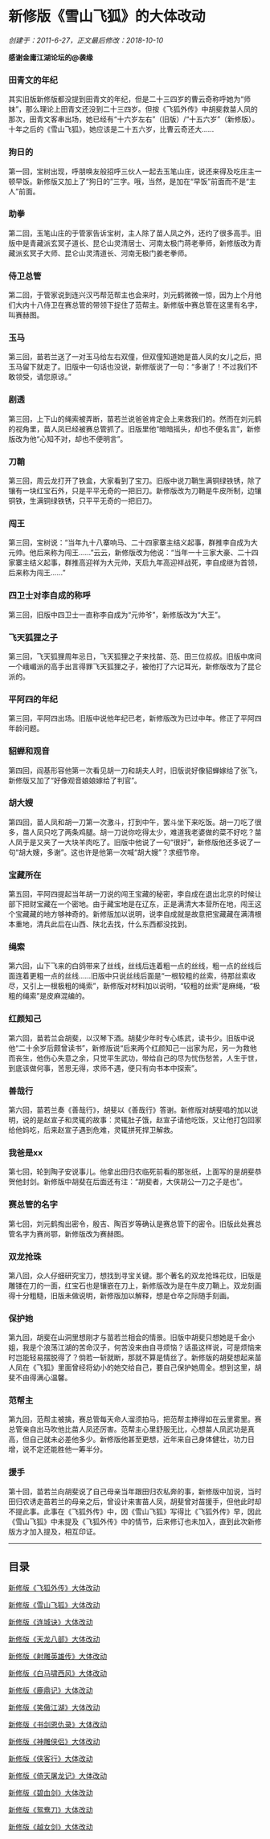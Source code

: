 # 新修版《雪山飞狐》的大体改动
_创建于：2011-6-27，正文最后修改：2018-10-10_

**感谢金庸江湖论坛的@袭缘**

### 田青文的年纪

其实旧版新修版都没提到田青文的年纪，但是二十三四岁的曹云奇称呼她为“师妹”，那么理论上田青文还没到二十三四岁。但按《飞狐外传》中胡斐救苗人凤的那次，田青文客串出场，她已经有“十六岁左右”（旧版）/“十五六岁”（新修版）。十年之后的《雪山飞狐》，她应该是二十五六岁，比曹云奇还大……

### 狗日的

第一回，宝树出现，呼朋唤友般招呼三伙人一起去玉笔山庄，说还来得及吃庄主一顿早饭。新修版又加上了“狗日的”三字。哦，当然，是加在“早饭”前面而不是“主人”前面。

### 助拳

第二回，玉笔山庄的于管家告诉宝树，主人除了苗人凤之外，还约了很多高手。旧版中是青藏派玄冥子道长、昆仑山灵清居士、河南太极门蒋老拳师，新修版改为青藏派玄冥子大师、昆仑山灵清道长、河南无极门姜老拳师。

### 侍卫总管

第二回，于管家说到连兴汉丐帮范帮主也会来时，刘元鹤微微一惊，因为上个月他们大内十八侍卫在赛总管的带领下捉住了范帮主。新修版中赛总管在这里有名字，叫赛赫图。

### 玉马

第三回，苗若兰送了一对玉马给左右双僮，但双僮知道她是苗人凤的女儿之后，把玉马留下就走了。旧版中一句话也没说，新修版说了一句：“多谢了！不过我们不敢领受，请您原谅。”

### 剧透

第三回，上下山的绳索被弄断，苗若兰说爸爸肯定会上来救我们的。然而在刘元鹤的视角里，苗人凤已经被赛总管抓了。旧版里他“暗暗摇头，却也不便名言”，新修版改为他“心知不对，却也不便明言”。

### 刀鞘

第三回，周云龙打开了铁盒，大家看到了宝刀。旧版中说刀鞘生满铜绿铁锈，除了镶有一块红宝石外，只是平平无奇的一把旧刀。新修版改为刀鞘是牛皮所制，边镶铜铁，生满铜绿铁锈，只平平无奇的一把旧刀。

### 闯王

第三回，宝树说：“当年九十八寨响马、二十四家寨主结义起事，群推李自成为大元帅。他后来称为闯王……”云云，新修版改为他说：“当年一十三家大豪、二十四家寨主结义起事，群推高迎祥为大元帅，天启九年高迎祥战死，李自成继为首领，后来称为闯王……”

### 四卫士对李自成的称呼

第三回，旧版中四卫士一直称李自成为“元帅爷”，新修版改为“大王”。

### 飞天狐狸之子

第三回，飞天狐狸周年忌日，飞天狐狸之子来找苗、范、田三位叔叔。旧版中席间一个峨嵋派的高手出言得罪飞天狐狸之子，被他打了六记耳光，新修版改为了昆仑派的。

### 平阿四的年纪

第三回，平阿四出场。旧版中说他年纪已老，新修版改为已过中年。修正了平阿四年龄问题。

### 貂蝉和观音

第四回，阎基形容他第一次看见胡一刀和胡夫人时，旧版说好像貂蝉嫁给了张飞，新修版又加了“好像观音娘娘嫁给了判官”。

### 胡大嫂

第四回，苗人凤和胡一刀第一次激斗，打到中午，罢斗坐下来吃饭。胡一刀吃了很多，苗人凤只吃了两条鸡腿。胡一刀说你吃得太少，难道我老婆做的菜不好吃？苗人凤于是又夹了一大块羊肉吃了。旧版中他说了一句“很好”，新修版他还多说了一句“胡大嫂，多谢”。这也许是他第一次喊“胡大嫂”？求细节帝。

### 宝藏所在

第五回，平阿四提起当年胡一刀说的闯王宝藏的秘密，李自成在退出北京的时候让部下把财宝藏在一个密地。由于藏宝地是在辽东，正是满清大本营所在地，闯王这个宝藏藏的地方够神奇的。新修版加以说明，说李自成就是故意把宝藏藏在满清根本重地，清兵此后在山西、陕北去找，什么东西都没找到。

### 绳索

第六回，山下飞来的白鸽带来了丝线，丝线后连着粗一点的丝线，粗一点的丝线后面连着更粗一点的丝线……旧版中只说丝线后面是“一根较粗的丝索，待那丝索收尽，又引上一根极粗的绳索”，新修版对材料加以说明，“较粗的丝索”是麻绳，“极粗的绳索”是皮麻混编的。

### 红颜知己

第六回，苗若兰会胡斐，以汉琴下酒。胡斐少年时专心练武，读书少。旧版中说他“二十余岁后颇曾读书”，新修版说“后来两个红颜知己一出家为尼，另一为救他而丧生，他伤心失意之余，只觉平生武功，带给自己的尽为忧伤愁苦，人生于世，到底该做何事，苦思无得，求师不遇，便只有向书本中探索”。

### 善哉行

第六回，苗若兰奏《善哉行》，胡斐以《善哉行》答谢。新修版对胡斐唱的加以说明，说的是赵宣子和灵辄的故事：灵辄肚子饿，赵宣子请他吃饭，又让他打包回家给他妈吃，后来赵宣子遇到危难，灵辄拼死捍卫解救。

### 我爸是xx

第七回，轮到陶子安说事儿。他拿出田归农临死前看的那张纸，上面写的是胡斐恭贺他封剑。新修版中胡斐在后面还有注：“胡斐者，大侠胡公一刀之子是也”。

### 赛总管的名字

第七回，刘元鹤掏出密令，殷吉、陶百岁等确认是赛总管下的密令。旧版此处赛总管名字为赛尚鄂，新修版改为赛赫图。

### 双龙抢珠

第八回，众人仔细研究宝刀，想找到寻宝关键。那个著名的双龙抢珠花纹，旧版是雕镂在刀的一面，红宝石也是镶嵌在刀上，新修版改为是在牛皮刀鞘上。双龙刻画得十分粗糙，旧版未做说明，新修版加以解释，想是仓卒之际随手刻画。

### 保护她

第九回，胡斐在山洞里想刚才与苗若兰相会的情景。旧版中胡斐只想她是千金小姐，我是个浪荡江湖的苦命汉子，何苦没来由自寻烦恼？话虽这样说，可是烦恼来时岂能轻易摆脱得了？倘若一斩就断，那就不算是情丝了。新修版的胡斐想起来苗人凤在《飞狐》里面曾经将幼小的她交给自己，要自己保护她周全。想到这里，胡斐不由得满心温馨。

### 范帮主

第九回，范帮主被擒，赛总管每天命人溜须拍马，把范帮主捧得如在云里雾里。赛总管亲自出马吹他比苗人凤还厉害。范帮主心里舒服无比，心想苗人凤武功是真高，但自己就未必差他多少。新修版他甚至更想，近年来自己身体健壮，功力日增，说不定还能胜他一筹半分。

### 援手

第十回，苗若兰向胡斐说了自己母亲当年跟田归农私奔的事，新修版中加说，当时田归农诱走苗若兰的母亲之后，曾设计来害苗人凤，胡斐曾对苗援手，但他此时却不提此事。此事在《飞狐外传》中，因《雪山飞狐》写得比《飞狐外传》早，因此《雪山飞狐》中未提及《飞狐外传》中的情节，后来修订也未加入，直到此次新修版方才加入提及，相互印证。

----------

## 目录

[新修版《飞狐外传》大体改动](/gaidong/feihu)

[新修版《雪山飞狐》大体改动](/gaidong/xueshan)

[新修版《连城诀》大体改动](/gaidong/liancheng)

[新修版《天龙八部》大体改动](/gaidong/tianlong)

[新修版《射雕英雄传》大体改动](/gaidong/shediao)

[新修版《白马啸西风》大体改动](/gaidong/baima)

[新修版《鹿鼎记》大体改动](/gaidong/luding)

[新修版《笑傲江湖》大体改动](/gaidong/xiaoao)

[新修版《书剑恩仇录》大体改动](/gaidong/shujian)

[新修版《神雕侠侣》大体改动](/gaidong/shendiao)

[新修版《侠客行》大体改动](/gaidong/xiake)

[新修版《倚天屠龙记》大体改动](/gaidong/yitian)

[新修版《碧血剑》大体改动](/gaidong/bixue)

[新修版《鸳鸯刀》大体改动](/gaidong/yuanyang)

[新修版《越女剑》大体改动](/gaidong/yuenv)
